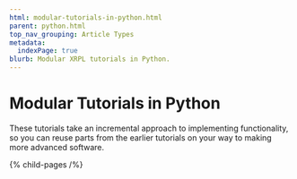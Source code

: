 ```yaml
---
html: modular-tutorials-in-python.html
parent: python.html
top_nav_grouping: Article Types
metadata:
  indexPage: true
blurb: Modular XRPL tutorials in Python.
---
```

# Modular Tutorials in Python

These tutorials take an incremental approach to implementing functionality, so you can reuse parts from the earlier tutorials on your way to making more advanced software.


{% child-pages /%}
